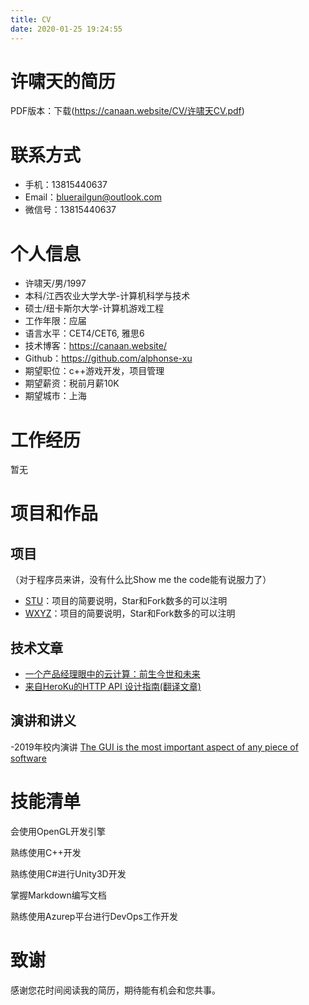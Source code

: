 ```yaml
---
title: CV
date: 2020-01-25 19:24:55
---
```


# **许啸天的简历**

PDF版本：下载(https://canaan.website/CV/许啸天CV.pdf)

# 联系方式
- 手机：13815440637
- Email：bluerailgun@outlook.com 
- 微信号：13815440637


# 个人信息

 - 许啸天/男/1997
 - 本科/江西农业大学大学-计算机科学与技术
 - 硕士/纽卡斯尔大学-计算机游戏工程
 - 工作年限：应届
 - 语言水平：CET4/CET6, 雅思6
 - 技术博客：https://canaan.website/
 - Github：https://github.com/alphonse-xu
 - 期望职位：c++游戏开发，项目管理
 - 期望薪资：税前月薪10K
 - 期望城市：上海


# 工作经历
暂无
  
  
# 项目和作品

## 项目
（对于程序员来讲，没有什么比Show me the code能有说服力了）

  - [STU](http://github.com/yourname/projectname)：项目的简要说明，Star和Fork数多的可以注明
  - [WXYZ](http://github.com/yourname/projectname)：项目的简要说明，Star和Fork数多的可以注明

## 技术文章
- [一个产品经理眼中的云计算：前生今世和未来](http://get.jobdeer.com/706.get)
- [来自HeroKu的HTTP API 设计指南(翻译文章)](http://get.jobdeer.com/343.get) 

## 演讲和讲义
  -2019年校内演讲 [The GUI is the most important aspect of any piece of software](https://canaan.website/CV/GUI.pptx)
    
    
# 技能清单

会使用OpenGL开发引擎

熟练使用C++开发

熟练使用C#进行Unity3D开发

掌握Markdown编写文档

熟练使用Azurep平台进行DevOps工作开发





# 致谢
感谢您花时间阅读我的简历，期待能有机会和您共事。
      